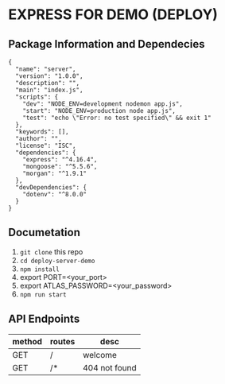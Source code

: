 # EXPRESS FOR DEMO (DEPLOY)

## Package Information and Dependecies
```
{
  "name": "server",
  "version": "1.0.0",
  "description": "",
  "main": "index.js",
  "scripts": {
    "dev": "NODE_ENV=development nodemon app.js",
    "start": "NODE_ENV=production node app.js",
    "test": "echo \"Error: no test specified\" && exit 1"
  },
  "keywords": [],
  "author": "",
  "license": "ISC",
  "dependencies": {
    "express": "^4.16.4",
    "mongoose": "^5.5.6",
    "morgan": "^1.9.1"
  },
  "devDependencies": {
    "dotenv": "^8.0.0"
  }
}

```

## Documetation
1. `git clone` this repo
2. `cd deploy-server-demo`
3. `npm install`
4. export PORT=<your_port>
5. export ATLAS_PASSWORD=<your_password>
6. `npm run start`

## API Endpoints
| method | routes | desc          |
| ------ | ------ | ------------- |
| GET    | /      | welcome       |
| GET    | /*     | 404 not found |